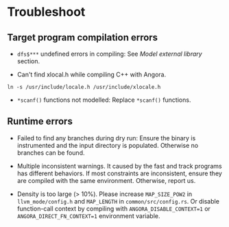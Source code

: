 # Troubleshoot

## Target program compilation errors 

- `dfs$***` undefined errors in compiling: See *Model external library* section.

- Can't find xlocal.h while compiling C++ with Angora.

```
ln -s /usr/include/locale.h /usr/include/xlocale.h
```

- `*scanf()` functions not modelled: Replace `*scanf()` functions.

## Runtime errors

- Failed to find any branches during dry run: Ensure the binary is instrumented and the input 
directory is populated. Otherwise no branches can be found.

- Multiple inconsistent warnings. It caused by the fast and track programs has different behaviors. If most constraints are inconsistent, ensure they are compiled with the same environment. Otherwise, report us.

- Density is too large (> 10%). Please increase `MAP_SIZE_POW2` in `llvm_mode/config.h` and `MAP_LENGTH` in `common/src/config.rs`. Or disable function-call context by compiling with `ANGORA_DISABLE_CONTEXT=1` or `ANGORA_DIRECT_FN_CONTEXT=1` environment variable.
